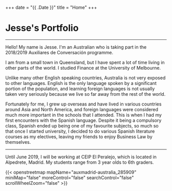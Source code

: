 +++
date = "{{ .Date }}"
title = "Home"
+++

# Jesse's Portfolio

----------
 
Hello! My name is Jesse. I'm an Australian who is taking part in the 2018\/2019 Auxiliares de Conversación programme. 

I am from a small town in Queensland, but I have spent a lot of time living in other parts of the world. I studied Finance at the University of Melbourne. 

Unlike many other English speaking countries, Australia is not very exposed to other languages. English is the only language spoken by a significant portion of the population, and learning foreign languages is not usually taken very seriously because we live so far away from the rest of the world.

Fortunately for me, I grew up overseas and have lived in various countries around Asia and North America, and foreign languages were considered much more important in the schools that I attended. This is when I had my first encounters with the Spanish language. Despite it being a compulsory class, Spanish ended up being one of my favourite subjects, so much so that once I started university, I decided to do various Spanish literature courses as my electives, leaving my friends to enjoy Business Law by themselves.

----------

Until June 2019, I will be working at CEIP El Peralejo, which is located in Alpedrete, Madrid. My students range from 3 year olds to 6th graders.

{{< openstreetmap mapName="auxmadrid-australia_285909" miniMap="false" moreControl="false" searchControl="false" scrollWheelZoom="false" >}}